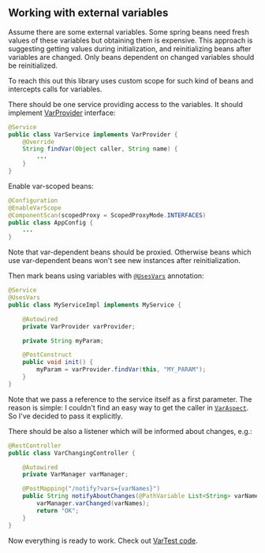 ## Working with external variables

Assume there are some external variables. Some spring beans need fresh values of these variables but obtaining them is
expensive. This approach is suggesting getting values during initialization, and reinitializing beans after variables
are changed. Only beans dependent on changed variables should be reinitialized. 

To reach this out this library uses custom scope for such kind of beans and intercepts calls for variables.

There should be one service providing access to the variables. It should implement
[VarProvider](src/main/java/com/github/hyla/springvars/VarProvider.java) interface:

```java
@Service
public class VarService implements VarProvider {
    @Override
    String findVar(Object caller, String name) {
        ...
    }
}
```

Enable var-scoped beans:

```java
@Configuration
@EnableVarScope
@ComponentScan(scopedProxy = ScopedProxyMode.INTERFACES)
public class AppConfig {
    ...
}
```

Note that var-dependent beans should be proxied. Otherwise beans which use var-dependent beans won't see new instances
after reinitialization.

Then mark beans using variables with
[```@UsesVars```](src/main/java/com/github/hyla/springvars/annotation/UsesVars.java) annotation:

```java
@Service
@UsesVars
public class MyServiceImpl implements MyService {

    @Autowired
    private VarProvider varProvider;

    private String myParam;

    @PostConstruct
    public void init() {
        myParam = varProvider.findVar(this, "MY_PARAM");
    }
}
```

Note that we pass a reference to the service itself as a first parameter. The reason is simple:
I couldn't find an easy way to get the caller in
[```VarAspect```](src/main/java/com/github/hyla/springvars/VarAspect.java). So I've decided to pass it explicitly.

There should be also a listener which will be informed about changes, e.g.:

```java
@RestController
public class VarChangingController {

    @Autowired
    private VarManager varManager;

    @PostMapping("/notify?vars={varNames}")
    public String notifyAboutChanges(@PathVariable List<String> varNames) {
        varManager.varChanged(varNames);
        return "OK";
    }
}
``` 

Now everything is ready to work. Check out [VarTest code](src/test/java/com/github/hyla/springvars/VarTest.java).

